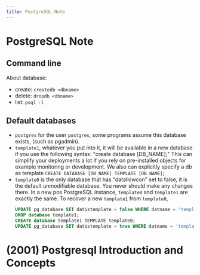 ```yaml
---
title: PostgreSQL Note
---
```


# PostgreSQL Note

## Command line

About database:
- create: `createdb <dbname>`
- delete: `dropdb <dbname>`
- list: `psql -l`

## Default databases

- `postgres` for the user `postgres`,
  some programs assume this database exists,
  (such as pgadmin).
- `template1`, whatever you put into it,
  it will be available in a new database
  if you use the following syntax: "create database [DB_NAME];"
  This can simplify your deployments a lot
  if you rely on pre-installed objects
  for example monitoring or development.
  We also can explicitly specify a db as template
  `CREATE DATABASE [DB_NAME] TEMPLATE [DB_NAME]`;
- `template0` is the only database that has "datallowcon" set to false,
  it is the default unmodifiable database.
  You never should make any changes there.
  In a new pos PostgreSQL instance,
  `template0` and `template1` are exactly the same.
  To recover a new `template1` from `template0`,
  ``` sql
  UPDATE pg_database SET datistemplate = false WHERE datname = 'template1';
  DROP database template1;
  CREATE database template1 TEMPLATE template0;
  UPDATE pg_database SET datistemplate = true WHERE datname = 'template1';
  ```

# (2001) Postgresql Introduction and Concepts
